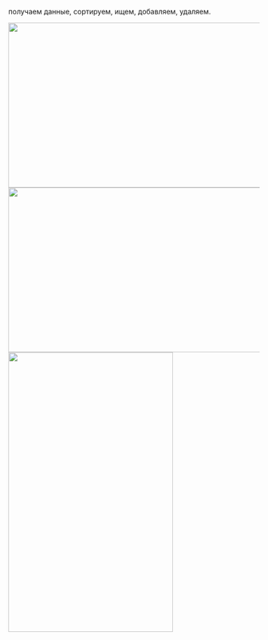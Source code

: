
получаем данные, сортируем, ищем, добавляем, удаляем.


<img src="https://s354myt.storage.yandex.net/rdisk/551785a69f597da1c95b98b9e46fa48b520046316313616de3518e4a57571b61/60f7801a/hr6EOoOySaVlKHulgMjFSA_yDO-S3dmHTOrmw9O9dMUIDCW3FBRbfS_HCyULq7zUKKtljnA6UjHWJcpc4wTrWA==?uid=27160728&filename=someList_dec1.png&disposition=inline&hash=&limit=0&content_type=image%2Fpng&owner_uid=27160728&fsize=202860&hid=19e4ba2bcd798a2fd849758cac7a6036&media_type=image&tknv=v2&etag=d217b73245458734b97731202c9439c6&rtoken=1jrLonABBfXW&force_default=yes&ycrid=na-75e8ebf4aadaa072c1289ce8d09503ab-downloader3e&ts=5c7988e6cba80&s=e891bcd267d768ea06c0b40620441d82b19cf03b3b1e948d27fd8563cafe3388&pb=U2FsdGVkX19xJvI0hEPYyIxtWjvpLSKNdF_lmSNtprZtB9tvkQ2BerB6h5KFbKlBjdjuDmbZcVY11OPWeWYF2HTUYw9hMv416uOuQW1rfjc" width=660 height=330>
<img src="https://s198sas.storage.yandex.net/rdisk/060a2d9c62c1f5f04488ae96441974eb5eeb900afc0803a1aad65f1dd0798781/60f78038/hr6EOoOySaVlKHulgMjFSEed8oRiy7mJlsGQ6WNWYJBbPxub95bKGIkCqv1XN0Wc1lGphXs_1OD2IXO600QKVg==?uid=27160728&filename=someList_dec2.png&disposition=inline&hash=&limit=0&content_type=image%2Fpng&owner_uid=27160728&fsize=137732&hid=d28bdc10e1e6f010009be2d19abbc37d&media_type=image&tknv=v2&etag=88fa012015b6d8bab9d8414b50cd3335&rtoken=vLWuEiNa2qOt&force_default=yes&ycrid=na-eeaef4d00d75801ec2473c27003d2e1e-downloader3e&ts=5c79890367e00&s=1d0d3b8134079be8cb16bbeeba1619ccc2120ddd4e8be659eeaafe30abe030bb&pb=U2FsdGVkX192v7MfrI7Z2a0qs4_jdn0VhHTDmPRkl8sRZ4t9UCLrkxcws-eyjICEGVIspyt_sSKWS0oBRmZnW05dUKw9dFidR-AzG4pQqJ4" width=660 height=330>


<img src="https://s98vla.storage.yandex.net/rdisk/3e32231daaeace5b3d3da54caf9aee844d369f15315bfb91373c0c326a9b8a04/60f7804e/hr6EOoOySaVlKHulgMjFSHt655eGzpQE5CR1WQMS3MIuwIq8Ld12EqlYhFlrkPzegQVZQE3PV2eybB9hlyZGLw==?uid=27160728&filename=someList_adap1.png&disposition=inline&hash=&limit=0&content_type=image%2Fpng&owner_uid=27160728&fsize=276333&hid=f9dba2391a8e61b9d79c560a34941e8b&media_type=image&tknv=v2&etag=9e6948528d6f79b1557f65a3d97f9e7b&rtoken=iUN5D2ANnohp&force_default=yes&ycrid=na-e15560c959969c19aa03e224c1848531-downloader3e&ts=5c79891862f80&s=ecb5292282e9166cfbf6f8daefc2e1816627065aa82cd48157b83cf87aea92c0&pb=U2FsdGVkX1-kUuOU_XlrxGjvWEl-jtuoa4HB39sjPUS3160Qvy_xTv3JnO0TevSaxYbbDsn2TW1KI7SuKif1cUxsRkXClVu7irbHxi3ufS4" width=330 height=560>

